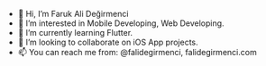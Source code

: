 - 👋 Hi, I’m Faruk Ali Değirmenci
- 👀 I’m interested in Mobile Developing, Web Developing.
- 🌱 I’m currently learning Flutter.
- 💞️ I’m looking to collaborate on iOS App projects.
- 📫 You can reach me from: @falidegirmenci, falidegirmenci.com

<!---
falidegirmenci/falidegirmenci is a ✨ special ✨ repository because its `README.md` (this file) appears on your GitHub profile.
You can click the Preview link to take a look at your changes.
--->
